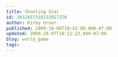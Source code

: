 ```yaml
---
title: Shooting Star
id: 3032437318153927376
author: Kirby Urner
published: 2009-10-06T10:42:00.000-07:00
updated: 2009-10-07T18:11:23.099-07:00
blog: world_game
tags: 
---
```


